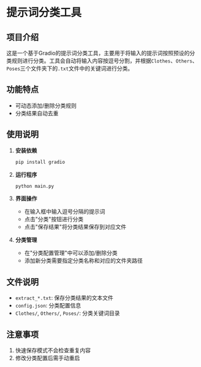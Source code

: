 # 提示词分类工具

## 项目介绍

这是一个基于Gradio的提示词分类工具，主要用于将输入的提示词按照预设的分类规则进行分类。工具会自动将输入内容按逗号分割，并根据`Clothes`、`Others`、`Poses`三个文件夹下的`.txt`文件中的关键词进行分类。

## 功能特点

- 可动态添加/删除分类规则
- 分类结果自动去重

## 使用说明

1. **安装依赖**
   ```bash
   pip install gradio
   ```

2. **运行程序**
   ```bash
   python main.py
   ```

3. **界面操作**
   - 在输入框中输入逗号分隔的提示词
   - 点击"分类"按钮进行分类
   - 点击"保存结果"将分类结果保存到对应文件

4. **分类管理**
   - 在"分类配置管理"中可以添加/删除分类
   - 添加新分类需要指定分类名称和对应的文件夹路径

## 文件说明

- `extract_*.txt`: 保存分类结果的文本文件
- `config.json`: 分类配置信息
- `Clothes/`, `Others/`, `Poses/`: 分类关键词目录

## 注意事项

1. 快速保存模式不会检查重复内容
2. 修改分类配置后需手动重启
